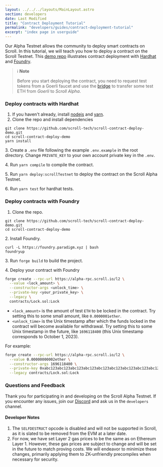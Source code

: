 ```yaml
---
layout: ../../../layouts/MainLayout.astro
section: developers
date: Last Modified
title: "Contract Deployment Tutorial"
permalink: "developers/guides/contract-deployment-tutorial"
excerpt: "index page in userguide"
---
```


Our Alpha Testnet allows the community to deploy smart contracts on Scroll. In this tutorial, we will teach you how to deploy a contract on the Scroll Testnet. This [demo repo](https://github.com/scroll-tech/scroll-contract-deploy-demo) illustrates contract deployment with [Hardhat](https://hardhat.org/) and [Foundry](https://github.com/foundry-rs/foundry).

> ℹ️ **Note**
>
> Before you start deploying the contract, you need to request test tokens from a Goerli faucet and use the [bridge](https://scroll.io/alpha/bridge) to transfer some test ETH from _Goerli_ to _Scroll Alpha_.

### Deploy contracts with Hardhat

1. If you haven't already, install [nodejs](https://nodejs.org/en/download/) and [yarn](https://classic.yarnpkg.com/lang/en/docs/install).
2. Clone the repo and install dependencies

```shell
git clone https://github.com/scroll-tech/scroll-contract-deploy-demo.git
cd scroll-contract-deploy-demo
yarn install
```

3\. Create a `.env` file following the example `.env.example` in the root directory. Change `PRIVATE_KEY` to your own account private key in the `.env`.

4\. Run `yarn compile` to compile the contract.

5\. Run `yarn deploy:scrollTestnet` to deploy the contract on the Scroll Alpha Testnet.

6\. Run `yarn test` for hardhat tests.

### Deploy contracts with Foundry

1. Clone the repo.

```shell
git clone https://github.com/scroll-tech/scroll-contract-deploy-demo.git
cd scroll-contract-deploy-demo
```

2\. Install Foundry.

```shell
curl -L https://foundry.paradigm.xyz | bash
foundryup
```

3\. Run `forge build` to build the project.

4\. Deploy your contract with Foundry

```bash
forge create --rpc-url https://alpha-rpc.scroll.io/l2 \
  --value <lock_amount> \
  --constructor-args <unlock_time> \
  --private-key <your_private_key> \
  --legacy \
  contracts/Lock.sol:Lock
```

- `<lock_amount>` is the amount of test `ETH` to be locked in the contract. Try setting this to some small amount, like `0.0000001ether`.&#x20;
- `<unlock_time>` is the Unix timestamp after which the funds locked in the contract will become available for withdrawal. Try setting this to some Unix timestamp in the future, like `1696118400` (this Unix timestamp corresponds to October 1, 2023).

For example:

```bash
forge create --rpc-url https://alpha-rpc.scroll.io/l2 \
  --value 0.00000000002ether \
  --constructor-args 1696118400 \
  --private-key 0xabc123abc123abc123abc123abc123abc123abc123abc123abc123abc123abc1 \
  --legacy contracts/Lock.sol:Lock
```

### Questions and Feedback

Thank you for participating in and developing on the Scroll Alpha Testnet. If you encounter any issues, join our [Discord](https://discord.gg/scroll) and ask us in the `developers` channel.

#### Developer Notes

1. The `SELFDESTRUCT` opcode is disabled and will not be supported in Scroll, as it is slated to be removed from the EVM at a later date.
2. For now, we have set Layer 2 gas prices to be the same as on Ethereum Layer 1. However, these gas prices are subject to change and will be set in the future to match proving costs. We will endeavor to minimize these changes, primarily applying them to ZK-unfriendly precompiles when necessary for security.

